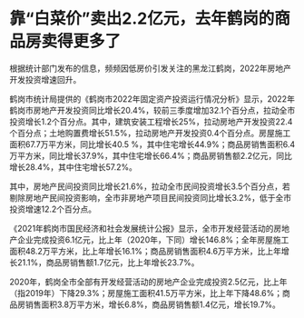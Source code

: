 # 靠“白菜价”卖出2.2亿元，去年鹤岗的商品房卖得更多了

根据统计部门发布的信息，频频因低房价引发关注的黑龙江鹤岗，2022年房地产开发投资增速回升。

鹤岗市统计局提供的《鹤岗市2022年固定资产投资运行情况分析》显示，2022年鹤岗市房地产开发投资同比增长20.4%，较前三季度增加32.1个百分点，拉动全市投资增长1.2个百分点。其中，建筑安装工程增长25%，拉动房地产开发投资22.4个百分点；土地购置费增长51.5%，拉动房地产开发投资0.4个百分点。房屋施工面积67.7万平方米，同比增长40.5
%，其中住宅增长44.9%；商品房销售面积6.4万平方米，同比增长37.9%，其中住宅增长66.4%；商品房销售额2.2亿元，同比增长28.4%，其中住宅增长57.2%。

其中，房地产民间投资同比增长21.6%，拉动全市民间投资增长3.5个百分点，若剔除房地产民间投资影响，全市非房地产项目民间投资同比增长3.2%，低于全市投资增速12.2个百分点。

《2021年鹤岗市国民经济和社会发展统计公报》显示，全市开发经营活动的房地产企业完成投资6.1亿元，比上年（2020年，下同）增长146.8%；全年房屋施工面积48.2万平方米，比上年增长16.1%；商品房销售面积4.6万平方米，比上年增长21.1%，商品房销售额1.7亿元，比上年增长23.7%。

2020年，鹤岗全市全部有开发经营活动的房地产企业完成投资2.5亿元，比上年（指2019年）下降29.3%；房屋施工面积41.5万平方米，比上年下降48.6%；商品房销售面积3.8万平方米，增长6.8%，商品房销售额1.4亿元，增长19.7%。

